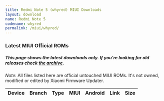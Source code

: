 ```yaml
---
title: Redmi Note 5 (whyred) MIUI Downloads
layout: download
name: Redmi Note 5
codename: whyred
permalink: /miui/whyred/
---
```

### Latest MIUI Official ROMs
##### This page shows the latest downloads only. If you're looking for old releases check [the archive](/archive/miui/whyred/).
*Note*: All files listed here are official untouched MIUI ROMs. It's not owned, modified or edited by Xiaomi Firmware Updater.

<div class="table-responsive-md" id="table-wrapper">
<table id="miui" class="display dt-responsive compact table table-striped table-hover table-sm">
    <thead class="thead-dark">
        <tr>
            <th>Device</th>
            <th>Branch</th>
            <th>Type</th>
            <th>MIUI</th>
            <th>Android</th>
            <th>Link</th>
            <th>Size</th>
        </tr>
    </thead>
    <script>loadMiuiDownloads('whyred')</script>
</table>
</div>


